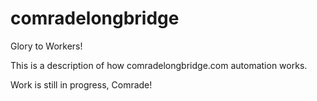 # comradelongbridge
Glory to Workers!

This is a description of how comradelongbridge.com automation works.

Work is still in progress, Comrade!

